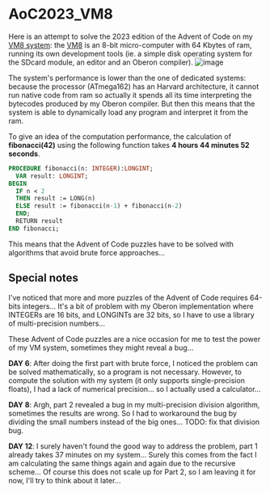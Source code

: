 # AoC2023_VM8

Here is an attempt to solve the 2023 edition of the Advent of Code on my [VM8 system](https://github.com/Oric4ever/VM8-Oberon-System):
the [VM8](https://github.com/Oric4ever/V-M8) is an 8-bit micro-computer with 64 Kbytes of ram, running its own development tools (ie. a simple disk operating system for the SDcard module, an editor and an Oberon compiler).
![image](https://github.com/Oric4ever/AoC2023_VM8/assets/42356653/4407e4ff-04f2-4330-8ece-fe08f1ee8f06)


The system's performance is lower than the one of dedicated systems: because the processor (ATmega162) has an Harvard architecture, it cannot run native code from ram so actually it spends all its time interpreting the bytecodes produced by my Oberon compiler.
But then this means that the system is able to dynamically load any program and interpret it from the ram.

To give an idea of the computation performance, the calculation of **fibonacci(42)** using the following function takes **4 hours 44 minutes 52 seconds**.

```pascal
PROCEDURE fibonacci(n: INTEGER):LONGINT;
  VAR result: LONGINT;
BEGIN
  IF n < 2
  THEN result := LONG(n)
  ELSE result := fibonacci(n-1) + fibonacci(n-2)
  END;
  RETURN result
END fibonacci;
```

This means that the Advent of Code puzzles have to be solved with algorithms that avoid brute force approaches...


## Special notes

I've noticed that more and more puzzles of the Advent of Code requires 64-bits integers... It's a bit of problem with my Oberon implementation where INTEGERs are 16 bits, and LONGINTs are 32 bits, so I have to use a library of multi-precision numbers...

These Advent of Code puzzles are a nice occasion for me to test the power of my VM system, sometimes they might reveal a bug...

**DAY 6**: After doing the first part with brute force, I noticed the problem can be solved mathematically, so a program is not necessary. However, to compute the solution with my system (it only supports single-precision floats), I had a lack of numerical precision... so I actually used a calculator...

**DAY 8**: Argh, part 2 revealed a bug in my multi-precision division algorithm, sometimes the results are wrong. So I had to workaround the bug by dividing the small numbers instead of the big ones... TODO: fix that division bug.

**DAY 12**: I surely haven't found the good way to address the problem, part 1 already takes 37 minutes on my system... Surely this comes from the fact I am calculating the same things again and again due to the recursive scheme... Of course this does not scale up for Part 2, so I am leaving it for now, I'll try to think about it later...
